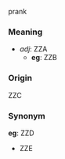 prank
### Meaning
+ _adj_: ZZA
    + __eg__: ZZB

### Origin

ZZC

### Synonym

__eg__: ZZD

+ ZZE


